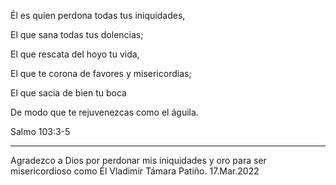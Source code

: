 
Él es quien perdona todas tus iniquidades,

El que sana todas tus dolencias;

El que rescata del hoyo tu vida,

El que te corona de favores y misericordias;

El que sacia de bien tu boca

De modo que te rejuvenezcas como el águila.

Salmo 103:3-5

---

Agradezco a Dios por perdonar mis iniquidades  y oro para ser misericordioso
como Él
  Vladimir Támara Patiño. 17.Mar.2022


